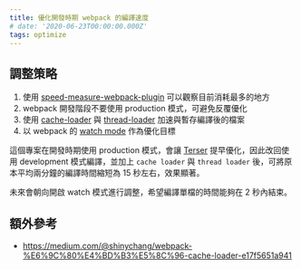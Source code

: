 ```yaml
---
title: 優化開發時期 webpack 的編譯速度
# date: '2020-06-23T00:00:00.000Z'
tags: optimize
---
```


## 調整策略

1. 使用 [speed-measure-webpack-plugin](https://github.com/stephencookdev/speed-measure-webpack-plugin) 可以觀察目前消耗最多的地方
2. webpack 開發階段不要使用 production 模式，可避免反覆優化
3. 使用 [cache-loader](https://github.com/webpack-contrib/cache-loader) 與 [thread-loader](https://github.com/webpack-contrib/thread-loader) 加速與暫存編譯後的檔案
4. 以 webpack 的 [watch mode](https://webpack.js.org/configuration/watch/#root) 作為優化目標

這個專案在開發時期使用 production 模式，會讓 [Terser](https://webpack.js.org/plugins/terser-webpack-plugin/#root) 提早優化，因此改回使用 development 模式編譯，並加上 `cache loader` 與 `thread loader` 後，可將原本平均兩分鐘的編譯時間縮短為 15 秒左右，效果顯著。

未來會朝向開啟 watch 模式進行調整，希望編譯單檔的時間能夠在 2 秒內結束。

## 額外參考

- https://medium.com/@shinychang/webpack-%E6%9C%80%E4%BD%B3%E5%8C%96-cache-loader-e17f5651a941
